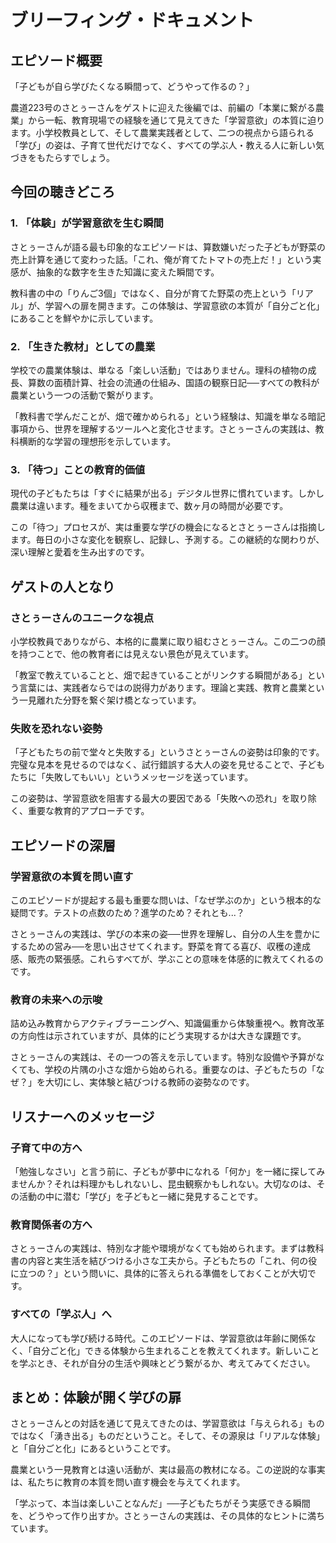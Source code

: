 # ブリーフィング・ドキュメント

## エピソード概要

「子どもが自ら学びたくなる瞬間って、どうやって作るの？」

農道223号のさとぅーさんをゲストに迎えた後編では、前編の「本業に繋がる農業」から一転、教育現場での経験を通じて見えてきた「学習意欲」の本質に迫ります。小学校教員として、そして農業実践者として、二つの視点から語られる「学び」の姿は、子育て世代だけでなく、すべての学ぶ人・教える人に新しい気づきをもたらすでしょう。

## 今回の聴きどころ

### 1. 「体験」が学習意欲を生む瞬間

さとぅーさんが語る最も印象的なエピソードは、算数嫌いだった子どもが野菜の売上計算を通じて変わった話。「これ、俺が育てたトマトの売上だ！」という実感が、抽象的な数字を生きた知識に変えた瞬間です。

教科書の中の「りんご3個」ではなく、自分が育てた野菜の売上という「リアル」が、学習への扉を開きます。この体験は、学習意欲の本質が「自分ごと化」にあることを鮮やかに示しています。

### 2. 「生きた教材」としての農業

学校での農業体験は、単なる「楽しい活動」ではありません。理科の植物の成長、算数の面積計算、社会の流通の仕組み、国語の観察日記──すべての教科が農業という一つの活動で繋がります。

「教科書で学んだことが、畑で確かめられる」という経験は、知識を単なる暗記事項から、世界を理解するツールへと変化させます。さとぅーさんの実践は、教科横断的な学習の理想形を示しています。

### 3. 「待つ」ことの教育的価値

現代の子どもたちは「すぐに結果が出る」デジタル世界に慣れています。しかし農業は違います。種をまいてから収穫まで、数ヶ月の時間が必要です。

この「待つ」プロセスが、実は重要な学びの機会になるとさとぅーさんは指摘します。毎日の小さな変化を観察し、記録し、予測する。この継続的な関わりが、深い理解と愛着を生み出すのです。

## ゲストの人となり

### さとぅーさんのユニークな視点

小学校教員でありながら、本格的に農業に取り組むさとぅーさん。この二つの顔を持つことで、他の教育者には見えない景色が見えています。

「教室で教えていることと、畑で起きていることがリンクする瞬間がある」という言葉には、実践者ならではの説得力があります。理論と実践、教育と農業という一見離れた分野を繋ぐ架け橋となっています。

### 失敗を恐れない姿勢

「子どもたちの前で堂々と失敗する」というさとぅーさんの姿勢は印象的です。完璧な見本を見せるのではなく、試行錯誤する大人の姿を見せることで、子どもたちに「失敗してもいい」というメッセージを送っています。

この姿勢は、学習意欲を阻害する最大の要因である「失敗への恐れ」を取り除く、重要な教育的アプローチです。

## エピソードの深層

### 学習意欲の本質を問い直す

このエピソードが提起する最も重要な問いは、「なぜ学ぶのか」という根本的な疑問です。テストの点数のため？進学のため？それとも...？

さとぅーさんの実践は、学びの本来の姿──世界を理解し、自分の人生を豊かにするための営み──を思い出させてくれます。野菜を育てる喜び、収穫の達成感、販売の緊張感。これらすべてが、学ぶことの意味を体感的に教えてくれるのです。

### 教育の未来への示唆

詰め込み教育からアクティブラーニングへ、知識偏重から体験重視へ。教育改革の方向性は示されていますが、具体的にどう実現するかは大きな課題です。

さとぅーさんの実践は、その一つの答えを示しています。特別な設備や予算がなくても、学校の片隅の小さな畑から始められる。重要なのは、子どもたちの「なぜ？」を大切にし、実体験と結びつける教師の姿勢なのです。

## リスナーへのメッセージ

### 子育て中の方へ

「勉強しなさい」と言う前に、子どもが夢中になれる「何か」を一緒に探してみませんか？それは料理かもしれないし、昆虫観察かもしれない。大切なのは、その活動の中に潜む「学び」を子どもと一緒に発見することです。

### 教育関係者の方へ

さとぅーさんの実践は、特別な才能や環境がなくても始められます。まずは教科書の内容と実生活を結びつける小さな工夫から。子どもたちの「これ、何の役に立つの？」という問いに、具体的に答えられる準備をしておくことが大切です。

### すべての「学ぶ人」へ

大人になっても学び続ける時代。このエピソードは、学習意欲は年齢に関係なく、「自分ごと化」できる体験から生まれることを教えてくれます。新しいことを学ぶとき、それが自分の生活や興味とどう繋がるか、考えてみてください。

## まとめ：体験が開く学びの扉

さとぅーさんとの対話を通じて見えてきたのは、学習意欲は「与えられる」ものではなく「湧き出る」ものだということ。そして、その源泉は「リアルな体験」と「自分ごと化」にあるということです。

農業という一見教育とは遠い活動が、実は最高の教材になる。この逆説的な事実は、私たちに教育の本質を問い直す機会を与えてくれます。

「学ぶって、本当は楽しいことなんだ」──子どもたちがそう実感できる瞬間を、どうやって作り出すか。さとぅーさんの実践は、その具体的なヒントに満ちています。